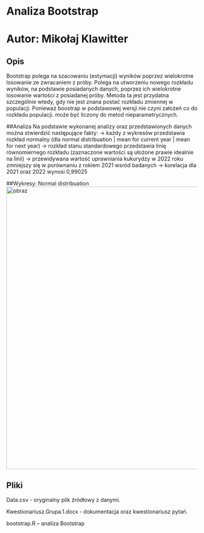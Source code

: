 # Analiza Bootstrap
# Autor: Mikołaj Klawitter

## Opis
Bootstrap polega na szacowaniu (estymacji) wyników poprzez wielokrotne losowanie ze zwracaniem z próby. Polega na utworzeniu nowego rozkładu wyników, na podstawie posiadanych danych, poprzez ich wielokrotne losowanie wartości z posiadanej próby. Metoda ta jest przydatna szczególnie wtedy, gdy nie jest znana postać rozkładu zmiennej w populacji. Ponieważ boostrap w podstawowej wersji nie czyni założeń co do rozkładu populacji. może być liczony do metod nieparametrycznych.

##Analiza
Na podstawie wykonanej analizy oraz przedstawionych danych można stwierdzić następujące fakty:
-> każdy z wykresów przedstawia rozkład normalny (dla normal distribuation | mean for current year | mean for next year)
-> rozkład stanu standardowego przedstawia linię równomiernego rozkładu (zaznaczone wartości są ułożone prawie idealnie na linii)
-> przewidywana wartość uprawniania kukurydzy w 2022 roku zmniejszy się w porównaniu z rokiem 2021 wsród badanych
-> korelacja dla 2021 oraz 2022 wynosi 0,99025

##Wykresy:
Normal distribuation
<img width="744" alt="obraz" src="https://user-images.githubusercontent.com/81513502/151712767-0fd6f9bf-e2a7-4e49-936d-040440e900b9.png">


## Pliki
Data.csv - oryginalny plik źródłowy z danymi.

Kwestionariusz.Grupa.1.docx - dokumentacja oraz kwestionariusz pytań.

bootstrap.R – analiza Bootstrap
